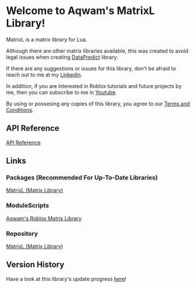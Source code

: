 # Welcome to Aqwam's MatrixL Library!

MatrixL is a matrix library for Lua.

Although there are other matrix libraries available, this was created to avoid legal issues when creating [DataPredict](https://github.com/AqwamCreates/DataPredict) library.

If there are any suggestions or issues for this library, don't be afraid to reach out to me at my [LinkedIn](https://www.linkedin.com/in/aqwam-harish-aiman/).

In addition, if you are interested in Roblox tutorials and future projects by me, then you can subscribe to me in [Youtube](https://www.youtube.com/channel/UCUrwoxv5dufEmbGsxyEUPZw).

By using or possesing any copies of this library, you agree to our [Terms and Conditions](TermsAndConditions.md).

## API Reference

[API Reference](API.md)

## Links

### Packages (Recommended For Up-To-Date Libraries)

[MatrixL (Matrix Library)](https://www.roblox.com/library/12728472338/MatrixL-Aqwams-Roblox-Matrix-Library)

### ModuleScripts

[Aqwam's Roblox Matrix Library](https://www.roblox.com/library/12256162800/Aqwams-Roblox-Matrix-Library)

### Repository

[MatrixL (Matrix Library)](https://github.com/AqwamCreates/MatrixL)

## Version History

Have a look at this library's update progress [here](VersionHistory/VersionHistory.md)!


